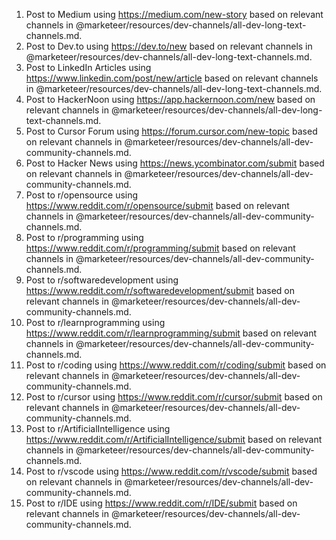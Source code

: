 1.  Post to Medium using https://medium.com/new-story based on relevant channels in @marketeer/resources/dev-channels/all-dev-long-text-channels.md.
2.  Post to Dev.to using https://dev.to/new based on relevant channels in @marketeer/resources/dev-channels/all-dev-long-text-channels.md.
3.  Post to LinkedIn Articles using https://www.linkedin.com/post/new/article based on relevant channels in @marketeer/resources/dev-channels/all-dev-long-text-channels.md.
4.  Post to HackerNoon using https://app.hackernoon.com/new based on relevant channels in @marketeer/resources/dev-channels/all-dev-long-text-channels.md.
5.  Post to Cursor Forum using https://forum.cursor.com/new-topic based on relevant channels in @marketeer/resources/dev-channels/all-dev-community-channels.md.
6.  Post to Hacker News using https://news.ycombinator.com/submit based on relevant channels in @marketeer/resources/dev-channels/all-dev-community-channels.md.
7.  Post to r/opensource using https://www.reddit.com/r/opensource/submit based on relevant channels in @marketeer/resources/dev-channels/all-dev-community-channels.md.
8.  Post to r/programming using https://www.reddit.com/r/programming/submit based on relevant channels in @marketeer/resources/dev-channels/all-dev-community-channels.md.
9.  Post to r/softwaredevelopment using https://www.reddit.com/r/softwaredevelopment/submit based on relevant channels in @marketeer/resources/dev-channels/all-dev-community-channels.md.
10. Post to r/learnprogramming using https://www.reddit.com/r/learnprogramming/submit based on relevant channels in @marketeer/resources/dev-channels/all-dev-community-channels.md.
11. Post to r/coding using https://www.reddit.com/r/coding/submit based on relevant channels in @marketeer/resources/dev-channels/all-dev-community-channels.md.
12. Post to r/cursor using https://www.reddit.com/r/cursor/submit based on relevant channels in @marketeer/resources/dev-channels/all-dev-community-channels.md.
13. Post to r/ArtificialIntelligence using https://www.reddit.com/r/ArtificialIntelligence/submit based on relevant channels in @marketeer/resources/dev-channels/all-dev-community-channels.md.
14. Post to r/vscode using https://www.reddit.com/r/vscode/submit based on relevant channels in @marketeer/resources/dev-channels/all-dev-community-channels.md.
15. Post to r/IDE using https://www.reddit.com/r/IDE/submit based on relevant channels in @marketeer/resources/dev-channels/all-dev-community-channels.md.